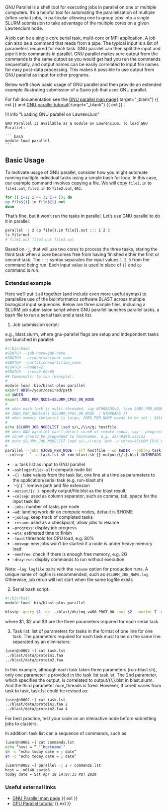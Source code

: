 
GNU Parallel is a shell tool for executing jobs in parallel on one or multiple computers. It’s a helpful tool for automating the parallelization of multiple (often serial) jobs, in particular allowing one to group jobs into a single SLURM submission to take advantage of the multiple cores on a given Lawrencium node.

A job can be a single core serial task, multi-core or MPI application. A job can also be a command that reads from a pipe. The typical input is a list of parameters required for each task. GNU parallel can then split the input and pipe it into commands in parallel. GNU parallel makes sure output from the commands is the same output as you would get had you run the commands sequentially, and output names can be easily correlated to input file names for easy post-data processing. This makes it possible to use output from GNU parallel as input for other programs.

Below we’ll show basic usage of GNU parallel and then provide an extended example illustrating submission of a Savio job that uses GNU parallel.

For full documentation see the [GNU parallel man page](https://www.gnu.org/software/parallel/man.html){:target="_blank"} {{ ext }} and [GNU parallel tutorial](https://www.gnu.org/software/parallel/parallel_tutorial.html){:target="_blank"} {{ ext }} .

!!! info "Loading GNU parallel on Lawrencium"

    GNU Parallel is available as a module on Lawrencium. To load GNU Parallel:

    ``` bash
    module load parallel
    ```

## Basic Usage
To motivate usage of GNU parallel, consider how you might automate running multiple individual tasks using a simple bash for loop. In this case, our example command involves copying a file. We will copy `file1.in` to `file1.out`, `file2.in` to `file2.out`, etc.

``` bash
for (( i=1; i <= 3; i++ )); do
cp file${i}.in file${i}.out
done
```

That’s fine, but it won’t run the tasks in parallel. Let’s use GNU parallel to do it in parallel:

``` bash
parallel -j 2 cp file{}.in file{}.out ::: 1 2 3
ls file*out
# file1.out file2.out file3.out
```

Based on `-j`, that will use two cores to process the three tasks, staring the third task when a core becomes free from having finished either the first or second task. The `:::` syntax separates the input values `1 2 3` from the command being run. Each input value is used in place of `{}` and `cp` command is run.

### Extended example
Here we’ll put it all together (and include even more useful syntax) to parallelize use of the bioinformatics software BLAST across multiple biological input sequences. Below are three sample files, including a SLURM job submission script where GNU parallel launches parallel tasks, a bash file to run a serial task and a task list.

1) Job submission script:

e.g., blast.slurm, where gnu-parallel flags are setup and independent tasks are launched in parallel:
```bash
#!/bin/bash
#SBATCH --job-name=job-name
#SBATCH --account=account_name
#SBATCH --partition=partition_name
#SBATCH --nodes=2.
#SBATCH --time=2:00:00
## Command(s) to run (example):
#
module load  bio/blast-plus parallel
export WDIR=/your/desired/path
cd $WDIR
export JOBS_PER_NODE=$SLURM_CPUS_ON_NODE
#
## when each task is multi-threaded, say NTHREADS=2, then JOBS_PER_NODE should be revised as below
## JOBS_PER_NODE=$(( $SLURM_CPUS_ON_NODE  / NTHREADS ))
## when memory footprint is large, JOBS_PER_NODE needs to be set ; $SLURM_CPUS_ON_NODE
#
echo $SLURM_JOB_NODELIST |sed s/\,/\\n/g; hostfile
## when GNU parallel can't detect core# of remote nodes, say --progress/--eta,
## core# should be prepended to hostnames. e.g. 32/n0149.savio3
## echo $SLURM_JOB_NODELIST |sed s/\,/\\n/g |awk -v cores=$SLURM_CPUS_ON_NODE '{print cores"/"$1}'hostfile<
#
parallel --jobs $JOBS_PER_NODE --slf hostfile --wd $WDIR --joblog task.log --resume --progress \
--colsep ' ' -a task.lst sh run-blast.sh {} output/{/.}.blst $NTHREADS 
```

* `-a`: task list as input to GNU parallel
* `–sshloginfile/-slf`: compute node list
* `–{}` : take values from the task list, one line at a time as parameters to the application/serial task (e.g. run-blast.sh)
* `–{/.}``:remove path and file extension
* `–output/{/.}`: specify output/file.blst as the blast result;
* `–colsep`: used as column separator, such as comma, tab, space for the input task list
* `–jobs`: number of tasks per node
* `–wd`: landing work dir on compute nodes, default is $HOME
* `–joblog`: keep track of completed tasks
* `–resume`: used as a checkpoint, allow jobs to resume
* `–progress`: display job progress
* `–eta`: estimated time to finish
* `–load`: threshold for CPU load, e.g. 80%
* `–noswap`: new jobs won’t be started if a node is under heavy memory load
* `–memfree`: check if there is enough free memory, e.g. 2G
* `–dray-run`: display commands to run without execution

Note: `–log logfile` pairs with the `resume` option for production runs.
A unique name of logfile is recommended, such as `$SLURM_JOB_NAME.log`
Otherwise, job rerun will not start when the same logfile exists

2) Serial bash script:

```bash
#!/bin/bash
module load  bio/blast-plus parallel

blastp -query $1 -db ../blast/db/img_v400_PROT.00 -out $2  -outfmt 7 -max_target_seqs 10 -num_threads $3
```
where $1, $2 and $3 are the three parameters required for each serial task

3)  Task list: list of parameters for tasks in the format of one line for one task. The parameters required for each task must to be on the same line separated by an eliminators:

```bash
[user@n0002 ~] cat task.lst
../blast/data/protein1.faa
../blast/data/protein2.faa
```

In this example, although each task takes three parameters (run-blast.sh), only one parameter is provided in the task list task.lst. The 2nd parameter, which specifies the output, is correlated to output/{/.}.blst in blast.slurm. And the third parameter num_threads is fixed. However, If core# varies from task to task, task.lst could be revised as:

```bash
[user@n0002 ~] cat task.lst
../blast/data/protein1.faa 2
../blast/data/protein2.faa 4
```

For best practice, test your code on an interactive node before submitting jobs to clusters.

In addition: task list can a sequence of commands, such as:

```bash
[user@n0002 ~] cat commands.lst
echo “host = ” ‘`hostname`’
sh -c “echo today date = ; date”
sh -c “echo today date = ; date”
```

```bash
[user@n0002 ~] parallel -j 2 < commands.lst
host =  n0148.savio3
today date = Sat Apr 18 14:07:33 PDT 2020
```

### Useful external links
* [GNU Parallel man page](https://www.gnu.org/software/parallel/man.html) {{ ext }}
* [GPU Parallel tutorial](https://www.gnu.org/software/parallel/parallel_tutorial.html) {{ ext }}